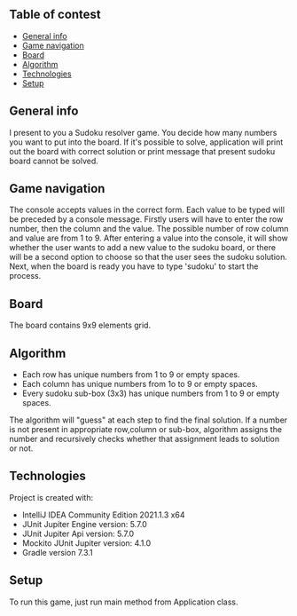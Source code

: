 ## Table of contest

* [General info](#general-info)
* [Game navigation](#game-navigation)
* [Board](#board)
* [Algorithm](#Algorithm)
* [Technologies](#Technologies)
* [Setup](#Setup)


## General info
I present to you a Sudoku resolver game. You decide how many numbers you want to put into the board.
If it's possible to solve, application will print out the board with correct solution or print message that present 
sudoku board cannot be solved.

## Game navigation
The console accepts values in the correct form. Each value to be typed will be preceded by a console message.
Firstly users will have to enter the row number, then the column and the value. The possible number of row column and value are
from 1 to 9. After entering a value into the console, it will show whether the user wants to add a new value to the sudoku board,
or there will be a second option to choose so that the user sees the sudoku solution. Next, when the board is ready
you have to type 'sudoku' to start the process.

## Board
The board contains 9x9 elements grid. 

## Algorithm

* Each row has unique numbers from 1 to 9 or empty spaces.
* Each column has unique numbers from 1o to 9 or empty spaces.
* Every sudoku sub-box (3x3) has unique numbers from 1 to 9 or empty spaces.

The algorithm will "guess" at each step to find the final solution.
If a number is not present in appropriate row,column or sub-box, algorithm assigns the number
and recursively checks whether that assignment leads to solution or not.
## Technologies

Project is created with:

* IntelliJ IDEA Community Edition 2021.1.3 x64
* JUnit Jupiter Engine version: 5.7.0
* JUnit Jupiter Api version: 5.7.0
* Mockito JUnit Jupiter version: 4.1.0
* Gradle version 7.3.1

## Setup

To run this game, just run main method from Application class.



